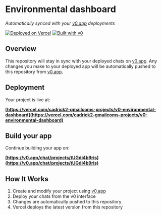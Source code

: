 # Environmental dashboard

*Automatically synced with your [v0.app](https://v0.app) deployments*

[![Deployed on Vercel](https://img.shields.io/badge/Deployed%20on-Vercel-black?style=for-the-badge&logo=vercel)](https://vercel.com/cadrick2-gmailcoms-projects/v0-environmental-dashboard)
[![Built with v0](https://img.shields.io/badge/Built%20with-v0.app-black?style=for-the-badge)](https://v0.app/chat/projects/tUGdi4b9ris)

## Overview

This repository will stay in sync with your deployed chats on [v0.app](https://v0.app).
Any changes you make to your deployed app will be automatically pushed to this repository from [v0.app](https://v0.app).

## Deployment

Your project is live at:

**[https://vercel.com/cadrick2-gmailcoms-projects/v0-environmental-dashboard](https://vercel.com/cadrick2-gmailcoms-projects/v0-environmental-dashboard)**

## Build your app

Continue building your app on:

**[https://v0.app/chat/projects/tUGdi4b9ris](https://v0.app/chat/projects/tUGdi4b9ris)**

## How It Works

1. Create and modify your project using [v0.app](https://v0.app)
2. Deploy your chats from the v0 interface
3. Changes are automatically pushed to this repository
4. Vercel deploys the latest version from this repository